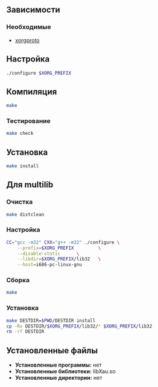 <package-info :package="package" showsbu2></package-info>

<script>
		new Vue({
		el: '#main',
		data: { package: {} },
		mounted: function () {
				this.getPackage('xorgproto');
		},
		methods: {
			getPackage: function(name) {
					getPackage(name)
					.then(response => this.package = response);
			},
		}
  })
</script>

## Зависимости
### Необходимые
* [xorgproto](xorgproto.md)

## Настройка

```bash
./configure $XORG_PREFIX
```

## Компиляция

```bash
make
```

### Тестирование

```bash
make check
```

## Установка

```bash
make install
```

## Для multilib

### Очистка

```bash
make distclean
```

### Настройка

```bash
CC="gcc -m32" CXX="g++ -m32" ./configure \
    --prefix=$XORG_PREFIX         \
    --disable-static      \
    --libdir=$XORG_PREFIX/lib32   \
    --host=i686-pc-linux-gnu
```

### Сборка 

```bash
make
```

### Установка

```bash
make DESTDIR=$PWD/DESTDIR install
cp -Rv DESTDIR/$XORG_PREFIX/lib32/* $XORG_PREFIX/lib32
rm -rf DESTDIR
```

## Установленные файлы
* **Установленные программы:** нет
* **Установленные библиотеки:** libXau.so
* **Установленные директории:** нет
